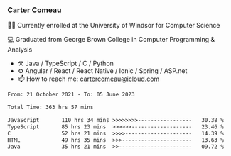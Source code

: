 ### Carter Comeau

🙋‍♂️ Currently enrolled at the University of Windsor for Computer Science

💻 Graduated from George Brown College in Computer Programming & Analysis

- ⚒️ Java / TypeScript / C / Python
- ⚙️ Angular / React / React Native / Ionic / Spring / ASP.net
- 📫 How to reach me: cartercomeau@icloud.com

<!--START_SECTION:waka-->

```txt
From: 21 October 2021 - To: 05 June 2023

Total Time: 363 hrs 57 mins

JavaScript       110 hrs 34 mins >>>>>>>>-----------------   30.38 %
TypeScript       85 hrs 23 mins  >>>>>>-------------------   23.46 %
C                52 hrs 21 mins  >>>>---------------------   14.39 %
HTML             49 hrs 35 mins  >>>----------------------   13.63 %
Java             35 hrs 21 mins  >>-----------------------   09.72 %
```

<!--END_SECTION:waka-->
